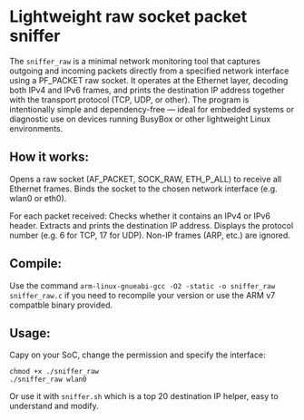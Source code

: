 # Lightweight raw socket packet sniffer

The `sniffer_raw` is a minimal network monitoring tool that captures outgoing and incoming packets directly from a specified network interface using a PF_PACKET raw socket. It operates at the Ethernet layer, decoding both IPv4 and IPv6 frames, and prints the destination IP address together with the transport protocol (TCP, UDP, or other).
The program is intentionally simple and dependency-free — ideal for embedded systems or diagnostic use on devices running BusyBox or other lightweight Linux environments.

## How it works:

Opens a raw socket (AF_PACKET, SOCK_RAW, ETH_P_ALL) to receive all Ethernet frames.
Binds the socket to the chosen network interface (e.g. wlan0 or eth0).

For each packet received:
Checks whether it contains an IPv4 or IPv6 header.
Extracts and prints the destination IP address.
Displays the protocol number (e.g. 6 for TCP, 17 for UDP).
Non-IP frames (ARP, etc.) are ignored.

## Compile:
Use the command `arm-linux-gnueabi-gcc -O2 -static -o sniffer_raw sniffer_raw.c` if you need to recompile your version or use the ARM v7 compatble binary provided.

## Usage:
Capy on your SoC, change the permission and specify the interface:
```
chmod +x ./sniffer_raw
./sniffer_raw wlan0
```

Or use it with `sniffer.sh` which is a top 20 destination IP helper, easy to understand and modify.
